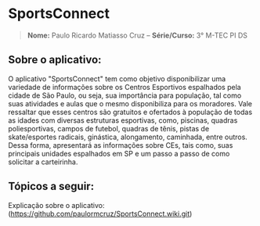 # SportsConnect

> **Nome:** Paulo Ricardo Matiasso Cruz
> – **Série/Curso:** 3° M-TEC PI DS

## Sobre o aplicativo:
O aplicativo "SportsConnect" tem como objetivo disponibilizar uma variedade de informações sobre os Centros Esportivos espalhados pela cidade de São Paulo, ou seja, sua importância para população, tal como suas atividades e aulas que o mesmo disponibiliza para os moradores. Vale ressaltar que esses centros são gratuitos e ofertados à população de todas as idades com diversas estruturas esportivas, como, piscinas, quadras poliesportivas, campos de futebol, quadras de tênis, pistas de skate/esportes radicais, ginástica, alongamento, caminhada, entre outros. Dessa forma, apresentará as informações sobre CEs, tais como, suas principais unidades espalhados em SP e um passo a passo de como solicitar a carteirinha. 

## Tópicos a seguir:

Explicação sobre o aplicativo: (https://github.com/paulormcruz/SportsConnect.wiki.git)
